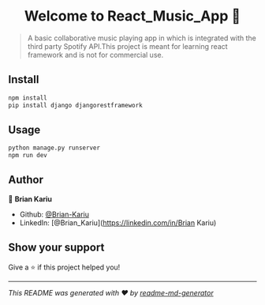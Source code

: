 <h1 align="center">Welcome to React_Music_App 👋</h1>
<p>
</p>

> A basic collaborative music playing app in which is integrated with the third party Spotify API.This project is meant for learning react framework and is not for commercial use. 

## Install

```sh
npm install
pip install django djangorestframework
```

## Usage

```sh
python manage.py runserver
npm run dev
```

## Author

👤 **Brian Kariu**

* Github: [@Brian-Kariu](https://github.com/Brian-Kariu)
* LinkedIn: [@Brian_Kariu](https://linkedin.com/in/Brian Kariu)

## Show your support

Give a ⭐️ if this project helped you!

***
_This README was generated with ❤️ by [readme-md-generator](https://github.com/kefranabg/readme-md-generator)_
